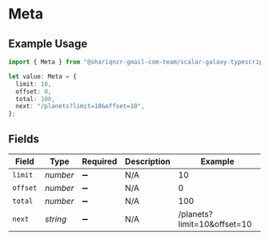 # Meta

## Example Usage

```typescript
import { Meta } from "@shariqnzr-gmail-com-team/scalar-galaxy-typescript/models/operations";

let value: Meta = {
  limit: 10,
  offset: 0,
  total: 100,
  next: "/planets?limit=10&offset=10",
};
```

## Fields

| Field                       | Type                        | Required                    | Description                 | Example                     |
| --------------------------- | --------------------------- | --------------------------- | --------------------------- | --------------------------- |
| `limit`                     | *number*                    | :heavy_minus_sign:          | N/A                         | 10                          |
| `offset`                    | *number*                    | :heavy_minus_sign:          | N/A                         | 0                           |
| `total`                     | *number*                    | :heavy_minus_sign:          | N/A                         | 100                         |
| `next`                      | *string*                    | :heavy_minus_sign:          | N/A                         | /planets?limit=10&offset=10 |